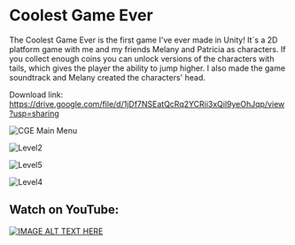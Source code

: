 # Coolest Game Ever
The Coolest Game Ever is the first game I've ever made in Unity!
It´s a 2D platform game with me and my friends Melany and Patricia as characters. If you collect enough coins you can unlock versions of the characters with tails, which gives the player the ability to jump higher.
I also made the game soundtrack and Melany created the characters' head.

Download link: https://drive.google.com/file/d/1jDf7NSEatQcRq2YCRii3xQil9yeOhJqp/view?usp=sharing

![CGE Main Menu](https://user-images.githubusercontent.com/68404372/160007978-fb33b741-1df4-41da-b0a4-5de3ef81d6f3.png)

![Level2](https://user-images.githubusercontent.com/68404372/160007885-4323ec7c-d79b-4d57-9185-a1a24d8e600c.png)

![Level5](https://user-images.githubusercontent.com/68404372/160007891-e66427f7-9622-4200-93f2-67c5db8e1e09.png)

![Level4](https://user-images.githubusercontent.com/68404372/160007892-5bdb3847-1bd1-4b71-be7c-ac2c039eb738.png)


## Watch on YouTube:
[![IMAGE ALT TEXT HERE](https://img.youtube.com/vi/TT7iM8P7GTA/0.jpg)](https://www.youtube.com/watch?v=TT7iM8P7GTA)


